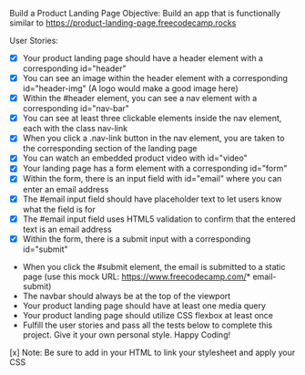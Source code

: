 Build a Product Landing Page
Objective: Build an app that is functionally similar to https://product-landing-page.freecodecamp.rocks

User Stories:

* [x] Your product landing page should have a header element with a corresponding id="header"
* [x] You can see an image within the header element with a corresponding id="header-img" (A logo would make a good image here)
* [x] Within the #header element, you can see a nav element with a corresponding id="nav-bar"
* [x] You can see at least three clickable elements inside the nav element, each with the class nav-link
* [x] When you click a .nav-link button in the nav element, you are taken to the corresponding section of the landing page
* [x] You can watch an embedded product video with id="video"
* [x] Your landing page has a form element with a corresponding id="form"
* [x] Within the form, there is an input field with id="email" where you can enter an email address
* [x] The #email input field should have placeholder text to let users know what the field is for
* [x] The #email input field uses HTML5 validation to confirm that the entered text is an email address
* [x] Within the form, there is a submit input with a corresponding id="submit"
* When you click the #submit element, the email is submitted to a static page (use this mock URL: https://www.freecodecamp.com/* email-submit)
* The navbar should always be at the top of the viewport
* Your product landing page should have at least one media query
* Your product landing page should utilize CSS flexbox at least once
* Fulfill the user stories and pass all the tests below to complete this project. Give it your own personal style. Happy Coding!

[x] Note: Be sure to add <link rel="stylesheet" href="styles.css"> in your HTML to link your stylesheet and apply your CSS